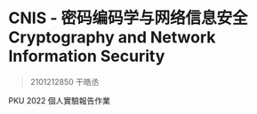 # CNIS - 密码编码学与网络信息安全 Cryptography and Network Information Security

> 2101212850 干皓丞

PKU 2022 個人實驗報告作業


